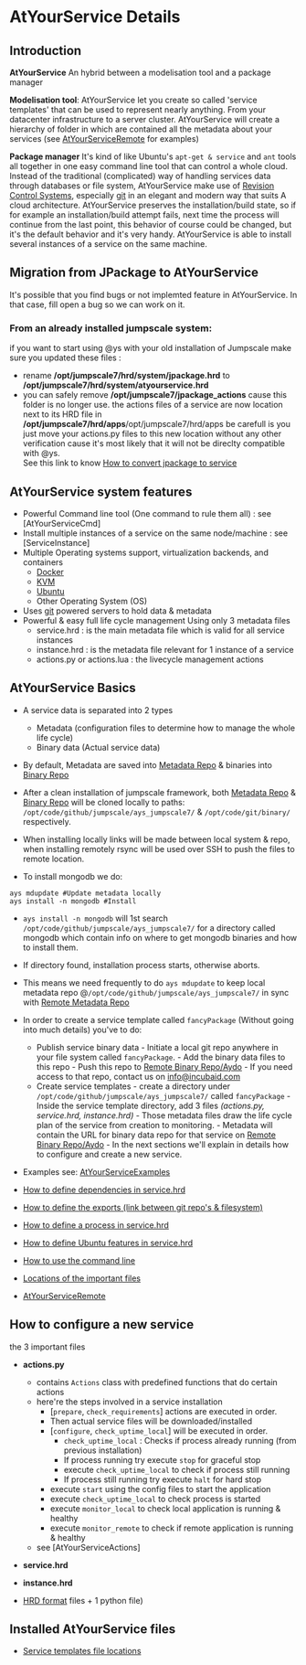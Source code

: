 AtYourService Details
=================

Introduction
------------

**AtYourService** An hybrid between a modelisation tool and a package manager

**Modelisation tool**:
AtYourService let you create so called 'service templates' that can be used to represent nearly anything. From your datacenter infrastructure to a server cluster.
AtYourService will create a hierarchy of folder in which are contained all the metadata about your services (see [AtYourServiceRemote](AtYourServiceRemote) for examples)

**Package manager**
It's kind of like Ubuntu's ```apt-get & service``` and ```ant``` tools all together in one easy command line tool that can control a whole cloud.
Instead of the traditional (complicated) way of handling services data through databases or file system, AtYourService make use of [Revision Control Systems](http://en.wikipedia.org/wiki/Revision_control), especially [git](git-scm.com) in an elegant and modern way that suits A cloud architecture.
AtYourService preserves the installation/build state, so if for example an installation/build attempt fails, next time the process will continue from the last point, this behavior of course could be changed, but it's the default behavior and it's very handy.
AtYourService is able to install several instances of a service on the same machine.

Migration from JPackage to AtYourService
----------------------------------------
It's possible that you find bugs or not implemted feature in AtYourService. In that case, fill open a bug so we can work on it.  

### From an already installed jumpscale system:
if you want to start using @ys with your old installation of Jumpscale make sure you updated these files :
- rename **/opt/jumpscale7/hrd/system/jpackage.hrd** to **/opt/jumpscale7/hrd/system/atyourservice.hrd**  
- you can safely remove **/opt/jumpscale7/jpackage_actions** cause this folder is no longer use. the actions files of a service are now location next to its HRD file in **/opt/jumpscale7/hrd/apps**/opt/jumpscale7/hrd/apps
be carefull is you just move your actions.py files to this new location without any other verification cause it's most likely that it will not be direclty compatible with @ys.  
See this link to know [How to convert jpackage to service](AtYourServiceMigration.md)

AtYourService system features
---------------------------

* Powerful Command line tool (One command to rule them all) : see [AtYourServiceCmd]
* Install multiple instances of a service on the same node/machine : see [ServiceInstance]
* Multiple Operating systems support, virtualization backends, and containers
  - [Docker](http://www.docker.com)
  - [KVM](http://www.linux-kvm.org/)
  - [Ubuntu](http://www.ubuntu.com/)
  - Other Operating System (OS)
* Uses [git](http://git-scm.com) powered servers to hold data & metadata
* Powerful & easy full life cycle management Using only 3 metadata files
  - service.hrd : is the main metadata file which is valid for all service instances
  - instance.hrd : is the metadata file relevant for 1 instance of a service
  - actions.py or actions.lua : the livecycle management actions


AtYourService Basics
------------------

- A service data is separated into 2 types
    - Metadata (configuration files to determine how to manage the whole life cycle)
    - Binary data (Actual service data)
- By default, Metadata are saved into [Metadata Repo](https://github.com/jumpscale/ays_jumpscale7) & binaries into [Binary Repo](http://git.aydo.com/org/binary)
- After a clean installation of jumpscale framework, both [Metadata Repo](https://github.com/jumpscale/ays_jumpscale7) & [Binary Repo](http://git.aydo.com/org/binary) will be cloned locally to paths:  ```/opt/code/github/jumpscale/ays_jumpscale7/``` & ```/opt/code/git/binary/``` respectively.
- When installing locally links will be made between local system & repo, when installing remotely rsync will be used over SSH to push the files to remote location.

- To install mongodb we do:
```
ays mdupdate #Update metadata locally
ays install -n mongodb #Install
```

- ```ays install -n mongodb``` will 1st search ```/opt/code/github/jumpscale/ays_jumpscale7/``` for a directory called mongodb which contain info on where to get mongodb binaries and how to install them.
- If directory found, installation process starts, otherwise aborts.
- This means we need frequently to do ```ays mdupdate``` to keep local metadata repo @```/opt/code/github/jumpscale/ays_jumpscale7/``` in sync with [Remote Metadata Repo](https://github.com/jumpscale/ays_jumpscale7)


- In order to create a service template called ```fancyPackage``` (Without going into much details) you've to do:
    - Publish service binary data
          - Initiate a local git repo anywhere in your file system called ```fancyPackage```.
          - Add the binary data files to this repo
          - Push this repo to [Remote Binary Repo/Aydo](http://git.aydo.com/org/binary)
          - If you need access to that repo, contact us on info@incubaid.com
    - Create service templates
          - create a directory under ```/opt/code/github/jumpscale/ays_jumpscale7/``` called ```fancyPackage```
          - Inside the service template directory, add 3 files *(actions.py, service.hrd, instance.hrd)*
          - Those metadata files draw the life cycle plan of the service from creation to monitoring.
          - Metadata will contain the URL for binary data repo for that service on [Remote Binary Repo/Aydo](http://git.aydo.com/org/binary)
          - In the next sections we'll explain in details how to configure and create a new service.

- Examples see: [AtYourServiceExamples](AtYourServiceExamples)
- [How to define dependencies in service.hrd](AtYourServiceDeps)
- [How to define the exports (link between git repo's & filesystem)](AtYourServiceExports)
- [How to define a process in service.hrd](AtYourServiceProcess)
- [How to define Ubuntu features in service.hrd](AtYourServiceUbuntu)
- [How to use the command line](AtYourServiceCmd)
- [Locations of the important files](AtYourServiceFileLocations)
- [AtYourServiceRemote](AtYourServiceRemote)


How to configure a new service
------------------------------

the 3 important files

- **actions.py**
     - contains ```Actions``` class with predefined functions that do certain actions
     - here're the steps involved in a service installation
          - [```prepare```, ```check_requirements```] actions are executed in order.
          - Then actual service files will be downloaded/installed
          - [```configure```, ```check_uptime_local```] will be executed in order.
              * ```check_uptime_local``` : Checks if process already running (from previous installation)
              * If process running try execute ```stop``` for graceful stop
              * execute  ```check_uptime_local``` to check if process still running
              * If process still running try execute ```halt``` for hard stop
          - execute ```start``` using the config files to start the application
          - execute ```check_uptime_local``` to check process is started
          - execute ```monitor_local``` to check local application is running & healthy
          - execute ```monitor_remote``` to check if remote application is running & healthy
     - see [AtYourServiceActions]

- **service.hrd**
- **instance.hrd**

- [HRD format](Human-Readable-Data-Format) files + 1 python file)



Installed AtYourService files
-------------------------

* [Service templates file locations](AtYourServiceFileLocations)
